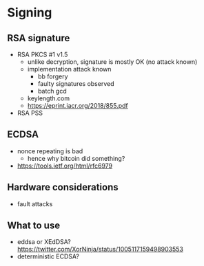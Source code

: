 # Signing

## RSA signature

* RSA PKCS #1 v1.5
    - unlike decryption, signature is mostly OK (no attack known)
    - implementation attack known
        + bb forgery
        + faulty signatures observed
        + batch gcd
    - keylength.com
    - https://eprint.iacr.org/2018/855.pdf
* RSA PSS

## ECDSA

* nonce repeating is bad
    - hence why bitcoin did something?
* https://tools.ietf.org/html/rfc6979

## Hardware considerations

* fault attacks

## What to use

* eddsa or XEdDSA? https://twitter.com/XorNinja/status/1005117159498903553
* deterministic ECDSA?